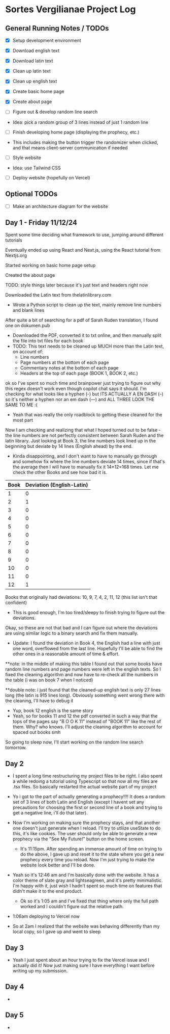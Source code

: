 # Sortes Vergilianae Project Log

## General Running Notes / TODOs

- [x] Setup development environment

- [x] Download english text

- [x] Download latin text

- [x] Clean up latin text

- [x] Clean up english text

- [x] Create basic home page

- [x] Create about page

- [ ] Figure out & develop random line search

- Idea: pick a random group of 3 lines instead of just 1 random line

- [ ] Finish developing home page (displaying the prophecy, etc.)
- This includes making the button trigger the randomizer when clicked, and that means client-server communication if needed

- [ ] Style website

- Idea: use Tailwind CSS

- [ ] Deploy website (hopefully on Vercel)

## Optional TODOs

- [ ] Make an architecture diagram for the website

## Day 1 - Friday 11/12/24

Spent some time deciding what framework to use, jumping around different tutorials

Eventually ended up using React and Next.js, using the React tutorial from Nextjs.org

Started working on basic home page setup

Created the about page

TODO: style things later because it's just text and headers right now

Downloaded the Latin text from thelatinlibrary.com

- Wrote a Python script to clean up the text, mainly remove line numbers and blank lines

After quite a bit of searching for a pdf of Sarah Ruden translation, I found one on dokumen.pub

- Downloaded the PDF, converted it to txt online, and then manually split the file into txt files for each book
- TODO: This text needs to be cleaned up MUCH more than the Latin text, on account of:
  - Line numbers
  - Page numbers at the bottom of each page
  - Commentary notes at the bottom of each page
  - Headers at the top of each page (BOOK 1, BOOK 2, etc.)

ok so I've spent so much time and brainpower just trying to figure out why this regex doesn't work even though copilot chat says it should. I'm checking for what looks like a hyphen (-) but ITS ACTUALLY A EN DASH (–) so it's neither a hyphen nor an em dash (—) and ALL THREE LOOK THE SAME TO ME :(

- Yeah that was really the only roadblock to getting these cleaned for the most part

Now I am checking and realizing that what I hoped turned out to be false - the line numbers are not perfectly consistent between Sarah Ruden and the latin library. Just looking at Book 3, the line numbers look lined up in the beginning but deviate by 14 lines (English ahead) by the end.

- Kinda disappointing, and I don't want to have to manually go through and somehow fix where the line numbers deviate 14 times, since if that's the average then I will have to manually fix it 14\*12=168 times. Let me check the other Books and see how bad it is.

| Book | Deviation (English-Latin) |
| ---- | ------------------------- |
| 1    | 0                         |
| 2    | 1                         |
| 3    | 0                         |
| 4    | 0                         |
| 5    | 0                         |
| 6    | 0                         |
| 7    | 0                         |
| 8    | 0                         |
| 9    | 0                         |
| 10   | 0                         |
| 11   | 0                         |
| 12   | 1                         |

Books that originally had deviations: 10, 9, 7, 4, 2, 11, 12 (this list isn't that confident)

- This is good enough, I'm too tired/sleepy to finish trying to figure out the deviations.

Okay, so these are not that bad and I can figure out where the deviations are using similar logic to a binary search and fix them manually.

- Update: I found the deviation in Book 4, the English had a line with just one word, overflowed from the last line. Hopefully I'll be able to find the other ones in a reasonable amount of time & effort.

\*\*note: in the middle of making this table I found out that some books have random line numbers and page numbers were left in the english texts. So I fixed the cleaning algorithm and now have to re-check all the numbers in the table (i was on book 7 when I noticed)

\*\*double note: i just found that the cleaned-up english text is only 27 lines long (the latin is 915 lines long). Obviously something went wrong there with the cleaning, I'll have to debug it

- Yup, book 12 english is the same story
- Yeah, so for books 11 and 12 the pdf converted in such a way that the tops of the pages say "B O O K 11" instead of "BOOK 11" like the rest of them. Why? who knows. I'll adjust the cleaning algorithm to account for spaced out books smh

So going to sleep now, I'll start working on the random line search tomorrow.

## Day 2

- I spent a long time restructuring my project files to be right. I also spent a while redoing a tutorial using Typescript so that now all my files are .tsx files. So basically restarted the actual website part of my project
- Yo i got to the part of actually generating a prophecy!!!! It does a random set of 3 lines of both Latin and English (except I havent set any precautions for choosing the first or second line of a book and trying to get a negative line, i'll do that later).
- Now I'm working on making sure the prophecy stays, and that another one doesn't just generate when I reload. I'll try to utliize useState to do this, it's like cookies. The user should only be able to generate a new prophecy via the "See My Future!" button on the home screen.

  - It's 11:15pm. After spending an immense amount of time on trying to do the above, I gave up and reset it to the state where you get a new prophecy every time you reload. Now I'm just trying to make the website look better and I'll be done.

- Yeah so it's 12:46 am and I'm basically done with the website. It has a color theme of slate gray and lightseagreen, and it's pretty minimalistic. I'm happy with it, just wish I hadn't spent so much time on features that didn't make it to the end product.

  - Ok so it's 1:05 am and I've fixed that thing where only the full path worked and I couldn't figure out the relative path.

- 1:06am deploying to Vercel now
- So at 2am I realized that the website was behaving differently than my local copy, so I gave up and went to sleep

## Day 3

- Yeah I just spent about an hour trying to fix the Vercel issue and I actually did it! Now just making sure I have everything I want before writing up my submission.

## Day 4

-

## Day 5

-
